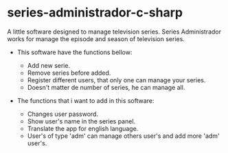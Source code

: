 # series-administrador-c-sharp
A little software designed to manage television series.
Series Administrador works for manage the episode and season of television series.

- This software have the functions bellow:
  - Add new serie.
  - Remove series before added.
  - Register different users, that only one can manage your series.
  - Doesn't matter de number of series, he can manage all.
  
- The functions that i want to add in this software:
  - Changes user password.
  - Show user's name in the series panel.
  - Translate the app for english language.
  - User's of type 'adm' can manage others user's and add more 'adm' user's.
